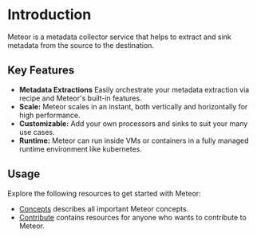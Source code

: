# Introduction

Meteor is a metadata collector service that helps to extract and sink metadata from the source to the destination.

## Key Features

* **Metadata Extractions** Easily orchestrate your metadata extraction via recipe and Meteor's built-in features.
* **Scale:** Meteor scales in an instant, both vertically and horizontally for high performance.
* **Customizable:** Add your own processors and sinks to suit your many use cases.
* **Runtime:** Meteor can run inside VMs or containers in a fully managed runtime environment like kubernetes.

## Usage

Explore the following resources to get started with Meteor:

* [Concepts](https://github.com/odpf/meteor/tree/1093c7e9a2c862b0b1dbd45812e7c3837125ef79/docs/concepts/README.md) describes all important Meteor concepts.
* [Contribute](https://github.com/odpf/meteor/tree/1093c7e9a2c862b0b1dbd45812e7c3837125ef79/docs/contribute/contribution.md) contains resources for anyone who wants to contribute to Meteor.
